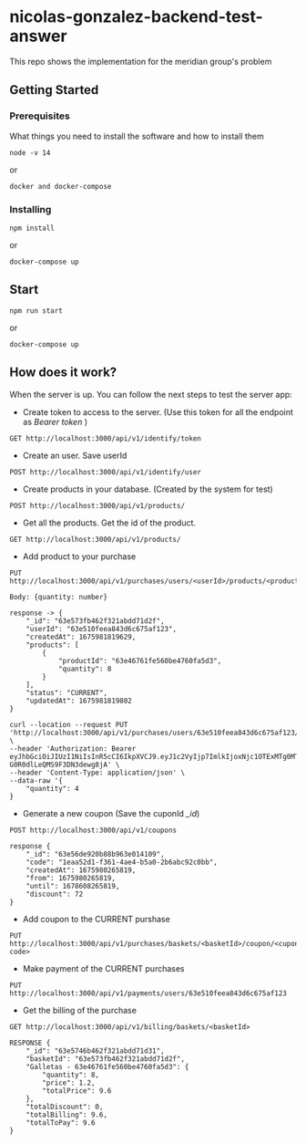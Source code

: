 # nicolas-gonzalez-backend-test-answer

This repo shows the implementation for the meridian group's problem

## Getting Started

### Prerequisites

What things you need to install the software and how to install them

```
node -v 14
```
or

```
docker and docker-compose
```

### Installing

```
npm install
```

or

```
docker-compose up
```

## Start

```
npm run start
```

or

```
docker-compose up
```

## How does it work?

When the server is up. You can follow the next steps to test the server app:

- Create token to access to the server. (Use this token for all the endpoint as _Bearer token_ )

```
GET http://localhost:3000/api/v1/identify/token
```

- Create an user. Save userId

```
POST http://localhost:3000/api/v1/identify/user
```

- Create products in your database. (Created by the system for test)

```
POST http://localhost:3000/api/v1/products/
```

- Get all the products. Get the id of the product.

```
GET http://localhost:3000/api/v1/products/
```

- Add product to your purchase

```
PUT http://localhost:3000/api/v1/purchases/users/<userId>/products/<productId>

Body: {quantity: number}

response -> {
    "_id": "63e573fb462f321abdd71d2f",
    "userId": "63e510feea843d6c675af123",
    "createdAt": 1675981819629,
    "products": [
        {
            "productId": "63e46761fe560be4760fa5d3",
            "quantity": 8
        }
    ],
    "status": "CURRENT",
    "updatedAt": 1675981819802
}

curl --location --request PUT 'http://localhost:3000/api/v1/purchases/users/63e510feea843d6c675af123/products/63e46761fe560be4760fa5d3' \
--header 'Authorization: Bearer eyJhbGciOiJIUzI1NiIsInR5cCI6IkpXVCJ9.eyJ1c2VyIjp7ImlkIjoxNjc1OTExMTg0MTQwLCJ1c2VyRW1haWwiOiJleGFtcGxlQGdtYWlsLmNvbSIsInBhc3N3b3JkIjoiMTIzNCJ9LCJpYXQiOjE2NzU5MTExODR9.IN5fptxjL8d9ximdT8-G0R0dlLeQMS9F3DN3dewg8jA' \
--header 'Content-Type: application/json' \
--data-raw '{
    "quantity": 4
}
```

- Generate a new coupon (Save the cuponId _\_id_)

```
POST http://localhost:3000/api/v1/coupons

response {
    "_id": "63e56de920b88b963e014109",
    "code": "1eaa52d1-f361-4ae4-b5a0-2b6abc92c0bb",
    "createdAt": 1675980265819,
    "from": 1675980265819,
    "until": 1678608265819,
    "discount": 72
}
```

- Add coupon to the CURRENT purshase

```
PUT http://localhost:3000/api/v1/purchases/baskets/<basketId>/coupon/<cupon-code>

```

- Make payment of the CURRENT purchases

```
PUT http://localhost:3000/api/v1/payments/users/63e510feea843d6c675af123
```

- Get the billing of the purchase

```
GET http://localhost:3000/api/v1/billing/baskets/<basketId>

RESPONSE {
    "_id": "63e5746b462f321abdd71d31",
    "basketId": "63e573fb462f321abdd71d2f",
    "Galletas - 63e46761fe560be4760fa5d3": {
        "quantity": 8,
        "price": 1.2,
        "totalPrice": 9.6
    },
    "totalDiscount": 0,
    "totalBilling": 9.6,
    "totalToPay": 9.6
}
```
